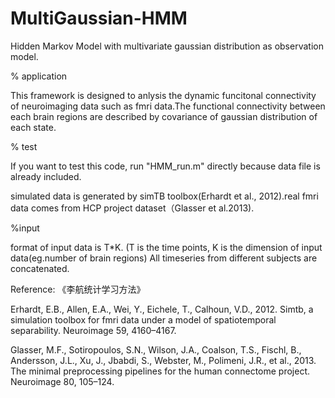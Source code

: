 # MultiGaussian-HMM
Hidden Markov Model with multivariate gaussian distribution as observation model.

% application

This framework is designed to anlysis the dynamic funcitonal connectivity of neuroimaging data such as fmri data.The functional connectivity between each brain regions are described by covariance of gaussian distribution of each state.

% test 

If you want to test this code, run "HMM_run.m" directly because data file is already included.

simulated data is generated by simTB toolbox(Erhardt et al., 2012).real fmri data comes from HCP project dataset（Glasser et al.2013).

%input

format of input data is T*K. (T is the time points, K is the dimension of input data(eg.number of brain regions)
All timeseries from different subjects are concatenated.

Reference: 
《李航统计学习方法》

Erhardt, E.B., Allen, E.A., Wei, Y., Eichele, T., Calhoun, V.D., 2012. Simtb, a simulation toolbox for fmri 
data under a model of spatiotemporal separability. Neuroimage 59, 4160–4167.

Glasser, M.F., Sotiropoulos, S.N., Wilson, J.A., Coalson, T.S., Fischl, B., Andersson, J.L., Xu, J., Jbabdi,
S., Webster, M., Polimeni, J.R., et al., 2013. The minimal preprocessing pipelines
for the human connectome project. Neuroimage 80, 105–124.

